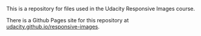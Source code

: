 This is a repository for files used in the Udacity Responsive Images course.

There is a Github Pages site for this repository at [udacity.github.io/responsive-images](http://udacity.github.io/responsive-images/).
